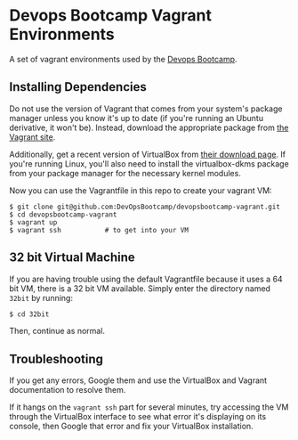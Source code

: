 Devops Bootcamp Vagrant Environments
====================================

A set of vagrant environments used by the [Devops Bootcamp][1].

[1]: http://devopsbootcamp.osuosl.org

Installing Dependencies
-----------------------

Do not use the version of Vagrant that comes from your system's package manager
unless you know it's up to date (if you're running an Ubuntu derivative, it
won't be). Instead, download the appropriate package from [the Vagrant site][2].

[2]: http://www.vagrantup.com/downloads.html

Additionally, get a recent version of VirtualBox from [their download page][3]. 
If you're running Linux, you'll also need to install the virtualbox-dkms
package from your package manager for the necessary kernel modules. 

[3]: https://www.virtualbox.org/wiki/Downloads

Now you can use the Vagrantfile in this repo to create your vagrant VM: 

```
$ git clone git@github.com:DevOpsBootcamp/devopsbootcamp-vagrant.git
$ cd devopsbootcamp-vagrant
$ vagrant up
$ vagrant ssh           # to get into your VM
```

32 bit Virtual Machine
----------------------
If you are having trouble using the default Vagrantfile because it uses a 64
bit VM, there is a 32 bit VM available. Simply enter the directory named
`32bit` by running:
```sh
$ cd 32bit
```
Then, continue as normal.


Troubleshooting
---------------

If you get any errors, Google them and use the VirtualBox and Vagrant
documentation to resolve them. 

If it hangs on the `vagrant ssh` part for several minutes, try accessing the VM
through the VirtualBox interface to see what error it's displaying on its
console, then Google that error and fix your VirtualBox installation.
